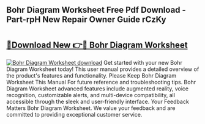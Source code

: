 ## Bohr Diagram Worksheet Free Pdf Download - Part-rpH New Repair Owner Guide rCzKy

# <h2><a href="http://dfjhmx.blite.top/?on=Bohr+Diagram+Worksheet">🔗Download New 👉🔴 Bohr Diagram Worksheet</a></h2>

[![Bohr Diagram Worksheet download](https://i.imgur.com/lujVjoI.png)](http://dfjhmx.blite.top/?on=Bohr+Diagram+Worksheet)
Get started with your new Bohr Diagram Worksheet today! This user manual provides a detailed overview of the product's features and functionality. Please Keep Bohr Diagram Worksheet This Manual For future reference and troubleshooting tips. Bohr Diagram Worksheet advanced features include augmented reality, voice recognition, customizable alerts, and multi-device compatibility, all accessible through the sleek and user-friendly interface. Your Feedback Matters Bohr Diagram Worksheet. We value your feedback and are committed to providing exceptional customer service.
